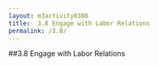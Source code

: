 ```yaml
---
layout: m3activity0308
title: 	3.8 Engage with Labor Relations	
permalink: /3.8/
---
```

##3.8 Engage with Labor Relations	
